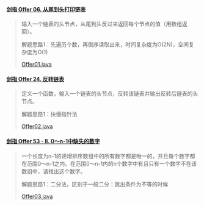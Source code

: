 #### [剑指 Offer 06. 从尾到头打印链表](https://leetcode-cn.com/problems/cong-wei-dao-tou-da-yin-lian-biao-lcof/)

> 输入一个链表的头节点，从尾到头反过来返回每个节点的值（用数组返回）。
>
> 解题思路1：先遍历个数，再倒序读取出来，时间复杂度为O(2N)，空间复杂度为O(1)
>
> [Offer01.java](Offer01.java)

#### [剑指 Offer 24. 反转链表](https://leetcode-cn.com/problems/fan-zhuan-lian-biao-lcof/)

> 定义一个函数，输入一个链表的头节点，反转该链表并输出反转后链表的头节点。
>
> 解题思路1：快慢指针法
>
> [Offer02.java](Offer02.java)

#### [剑指 Offer 53 - II. 0～n-1中缺失的数字](https://leetcode-cn.com/problems/que-shi-de-shu-zi-lcof/)

> 一个长度为n-1的递增排序数组中的所有数字都是唯一的，并且每个数字都在范围0～n-1之内。在范围0～n-1内的n个数字中有且只有一个数字不在该数组中，请找出这个数字。
>
> 解题思路1：二分法，区别于一般二分：跳出条件为不等的时候
>
> [Offer03.java](Offer03.java)

